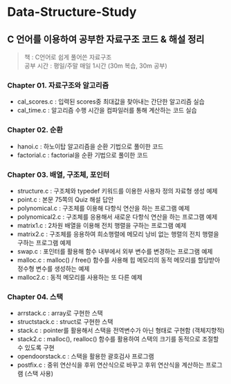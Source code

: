 # Data-Structure-Study
## C 언어를 이용하여 공부한 자료구조 코드 & 해설 정리
> 책 : C언어로 쉽게 풀어쓴 자료구조
<br>공부 시간 : 평일/주말 매일 1시간 (30m 복습, 30m 공부)

### Chapter 01. 자료구조와 알고리즘
- cal_scores.c : 입력된 scores중 최대값을 찾아내는 간단한 알고리즘 실습
- cal_time.c : 알고리즘 수행 시간을 컴파일러를 통해 계산하는 코드 실습

### Chapter 02. 순환
- hanoi.c : 하노이탑 알고리즘을 순환 기법으로 풀이한 코드
- factorial.c : factorial을 순환 기법으로 풀이한 코드

### Chapter 03. 배열, 구조체, 포인터
- structure.c : 구조체와 typedef 키워드를 이용한 사용자 정의 자료형 생성 예제
- point.c : 본문 75쪽의 Quiz 해설 답안
- polynomical.c : 구조체를 이용해 다항식 연산을 하는 프로그램 예제
- polynomical2.c : 구조체를 응용해서 새로운 다항식 연산을 하는 프로그램 예제
- matrix1.c : 2차원 배열을 이용해 전치 행렬을 구하는 프로그램 예제
- matrix2.c : 구조체를 응용하여 희소행렬에 메모리 낭비 없는 행렬의 전치 행렬을 구하는 프로그램 예제
- swap.c : 포인터를 활용해 함수 내부에서 외부 변수를 변경하는 프로그램 예제
- malloc.c : malloc() / free() 함수를 사용해 힙 메모리의 동적 메모리를 할당받아 정수형 변수를 생성하는 예제
- malloc2.c : 동적 메모리를 사용하는 또 다른 예제

### Chapter 04. 스택
- arrstack.c : array로 구현한 스택
- structstack.c : struct로 구현한 스택
- stack.c : pointer를 활용해서 스택을 전역변수가 아닌 형태로 구현함 (객체지향적)
- stack2.c : malloc(), realloc() 함수를 활용하여 스택의 크기를 동적으로 조절할 수 있도록 구현
- opendoorstack.c : 스택을 활용한 괄호검사 프로그램
- postfix.c : 중위 연산식을 후위 연산식으로 바꾸고 후위 연산식을 계산하는 프로그램 (스택 사용)